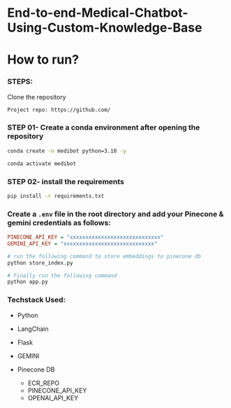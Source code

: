 # End-to-end-Medical-Chatbot-Using-Custom-Knowledge-Base


# How to run?
### STEPS:

Clone the repository

```bash
Project repo: https://github.com/
```
### STEP 01- Create a conda environment after opening the repository

```bash
conda create -n medibot python=3.10 -y
```

```bash
conda activate medibot
```


### STEP 02- install the requirements
```bash
pip install -r requirements.txt
```


### Create a `.env` file in the root directory and add your Pinecone & gemini credentials as follows:

```ini
PINECONE_API_KEY = "xxxxxxxxxxxxxxxxxxxxxxxxxxxxx"
GEMINI_API_KEY = "xxxxxxxxxxxxxxxxxxxxxxxxxxxxx"
```


```bash
# run the following command to store embeddings to pinecone db
python store_index.py
```

```bash
# Finally run the following command
python app.py
```


### Techstack Used:

- Python
- LangChain
- Flask
- GEMINI
- Pinecone DB


   - ECR_REPO
   - PINECONE_API_KEY
   - OPENAI_API_KEY

    
